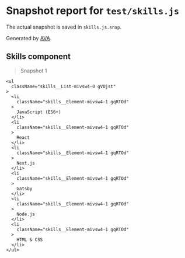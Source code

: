 # Snapshot report for `test/skills.js`

The actual snapshot is saved in `skills.js.snap`.

Generated by [AVA](https://ava.li).

## Skills component

> Snapshot 1

    <ul
      className="skills__List-mivsw4-0 gVUjst"
    >
      <li
        className="skills__Element-mivsw4-1 gqRTOd"
      >
        JavaScript (ES6+)
      </li>
      <li
        className="skills__Element-mivsw4-1 gqRTOd"
      >
        React
      </li>
      <li
        className="skills__Element-mivsw4-1 gqRTOd"
      >
        Next.js
      </li>
      <li
        className="skills__Element-mivsw4-1 gqRTOd"
      >
        Gatsby
      </li>
      <li
        className="skills__Element-mivsw4-1 gqRTOd"
      >
        Node.js
      </li>
      <li
        className="skills__Element-mivsw4-1 gqRTOd"
      >
        HTML & CSS
      </li>
    </ul>
